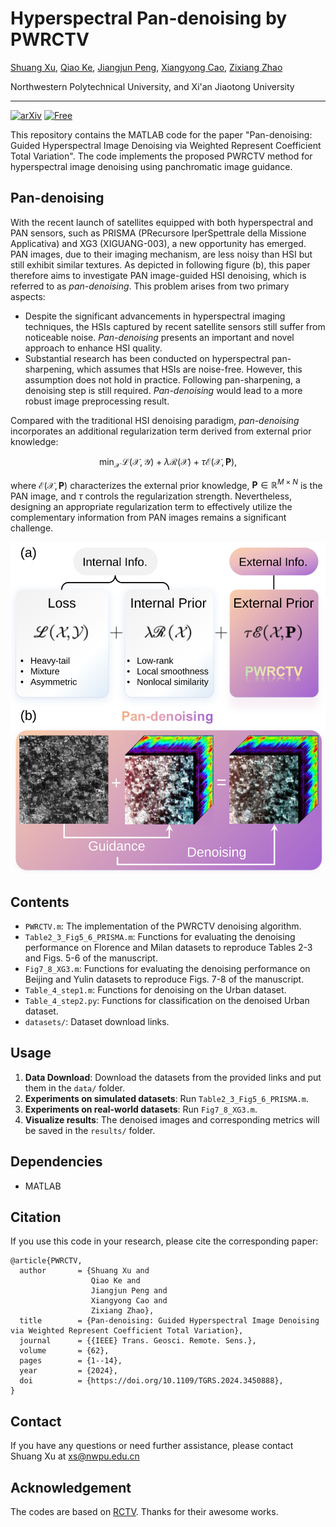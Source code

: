 # Hyperspectral Pan-denoising by PWRCTV

[Shuang Xu](https://shuangxu96.github.io/), [Qiao Ke](https://teacher.nwpu.edu.cn/qiaoke.html), [Jiangjun Peng](https://teacher.nwpu.edu.cn/pengjj), [Xiangyong Cao](https://gr.xjtu.edu.cn/en/web/caoxiangyong), [Zixiang Zhao](https://zhaozixiang1228.github.io/)

Northwestern Polytechnical University, and Xi'an Jiaotong University

-------------------------------------------
[![arXiv](https://img.shields.io/badge/arXiv-Paper-<COLOR>.svg)](https://arxiv.org/pdf/2407.06064)
[![Free](https://img.shields.io/badge/free_for_non_commercial_use-brightgreen)](#-license)

This repository contains the MATLAB code for the paper "Pan-denoising: Guided Hyperspectral Image Denoising via Weighted Represent Coefficient Total Variation". The code implements the proposed PWRCTV method for hyperspectral image denoising using panchromatic image guidance.

## Pan-denoising
With the recent launch of satellites equipped with both hyperspectral and PAN sensors, such as PRISMA (PRecursore IperSpettrale della Missione Applicativa) and XG3 (XIGUANG-003), a new opportunity has emerged. PAN images, due to their imaging mechanism, are less noisy than HSI but still exhibit similar textures. As depicted in following figure (b), this paper therefore aims to investigate PAN image-guided HSI denoising, which is referred to as _pan-denoising_. This problem arises from two primary aspects:
- Despite the significant advancements in hyperspectral imaging techniques, the HSIs captured by recent satellite sensors still suffer from noticeable noise. _Pan-denoising_ presents an important and novel approach to enhance HSI quality.
- Substantial research has been conducted on hyperspectral pan-sharpening, which assumes that HSIs are noise-free. However, this assumption does not hold in practice. Following pan-sharpening, a denoising step is still required. _Pan-denoising_ would lead to a more robust image preprocessing result.

Compared with the traditional HSI denoising paradigm, _pan-denoising_ incorporates an additional regularization term derived from external prior knowledge:

$$\min_{\mathcal{X}}\, \mathscr{L}\left( \mathcal{X},\mathcal{Y} \right)  + \lambda \mathscr{R}\left( \mathcal{X} \right)  +\tau \mathscr{E}\left( \mathcal{X},\mathbf{P} \right),$$

where $\mathscr{E}\left( \mathcal{X},\mathbf{P} \right)$ characterizes the external prior knowledge, $\mathbf{P}\in\mathbb{R}^{M\times N}$ is the PAN image, and $\tau$ controls the regularization strength. Nevertheless, designing an appropriate regularization term to effectively utilize the complementary information from PAN images remains a significant challenge.


<div align=center><img  src="pandenoising.svg"/></div>

## Contents
* `PWRCTV.m`: The implementation of the PWRCTV denoising algorithm.
* `Table2_3_Fig5_6_PRISMA.m`: Functions for evaluating the denoising performance on Florence and Milan datasets to reproduce Tables 2-3 and Figs. 5-6 of the manuscript.
* `Fig7_8_XG3.m`: Functions for evaluating the denoising performance on Beijing and Yulin datasets to reproduce Figs. 7-8 of the manuscript.
* `Table_4_step1.m`: Functions for denoising on the Urban dataset.
* `Table_4_step2.py`: Functions for classification on the denoised Urban dataset.
* `datasets/`: Dataset download links.
  
## Usage
1. **Data Download**: Download the datasets from the provided links and put them in the  `data/` folder.
2. **Experiments on simulated datasets**: Run `Table2_3_Fig5_6_PRISMA.m`.
3. **Experiments on real-world datasets**: Run `Fig7_8_XG3.m`.
4. **Visualize results**: The denoised images and corresponding metrics will be saved in the `results/` folder.

## Dependencies
* MATLAB

## Citation
If you use this code in your research, please cite the corresponding paper:
```
@article{PWRCTV,
  author       = {Shuang Xu and
                  Qiao Ke and
                  Jiangjun Peng and
                  Xiangyong Cao and
                  Zixiang Zhao},
  title        = {Pan-denoising: Guided Hyperspectral Image Denoising via Weighted Represent Coefficient Total Variation},
  journal      = {{IEEE} Trans. Geosci. Remote. Sens.},
  volume       = {62},
  pages        = {1--14},
  year         = {2024},
  doi          = {https://doi.org/10.1109/TGRS.2024.3450888},
}
```

## Contact
If you have any questions or need further assistance, please contact Shuang Xu at xs@nwpu.edu.cn

## Acknowledgement
The codes are based on [RCTV](https://github.com/andrew-pengjj/rctv). Thanks for their awesome works. 


